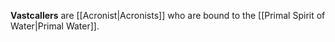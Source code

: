 **Vastcallers** are [[Acronist|Acronists]] who are bound to the [[Primal Spirit of Water|Primal Water]].